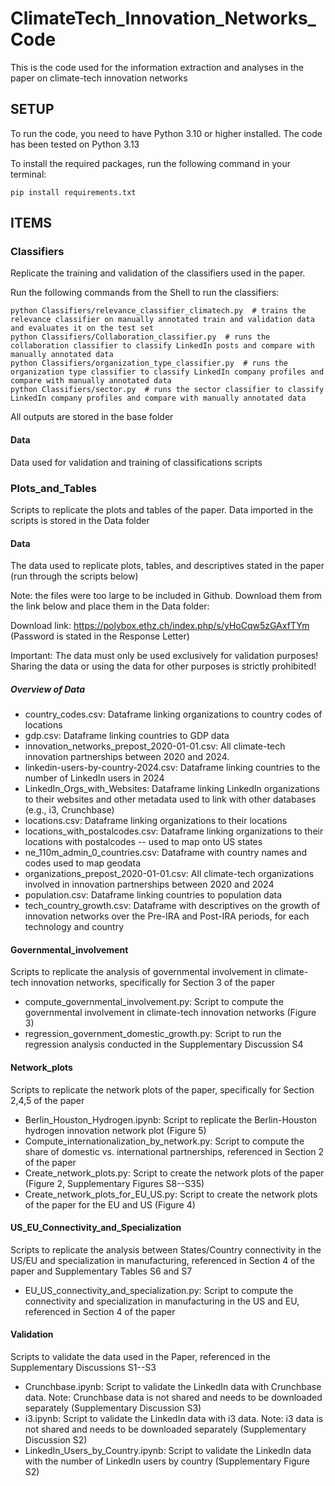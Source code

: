 # ClimateTech_Innovation_Networks_Code
This is the code used for the information extraction and analyses in the paper on climate-tech innovation networks

## SETUP
To run the code, you need to have Python 3.10 or higher installed. The code has been tested on Python 3.13

To install the required packages, run the following command in your terminal:
```
pip install requirements.txt
```

## ITEMS

### Classifiers
Replicate the training and validation of the classifiers used in the paper. 

Run the following commands from the Shell to run the classifiers:
``` 
python Classifiers/relevance_classifier_climatech.py  # trains the relevance classifier on manually annotated train and validation data and evaluates it on the test set
python Classifiers/Collaboration_classifier.py  # runs the collaboration classifier to classify LinkedIn posts and compare with manually annotated data
python Classifiers/organization_type_classifier.py  # runs the organization type classifier to classify LinkedIn company profiles and compare with manually annotated data
python Classifiers/sector.py  # runs the sector classifier to classify LinkedIn company profiles and compare with manually annotated data
```
All outputs are stored in the base folder

#### Data
Data used for validation and training of classifications scripts




### Plots_and_Tables
Scripts to replicate the plots and tables of the paper. Data imported in the scripts is stored in the Data folder

#### Data
The data used to replicate plots, tables, and descriptives stated in the paper (run through the scripts below)

Note: the files were too large to be included in Github. Download them from the link below and place them in the Data folder:

Download link: https://polybox.ethz.ch/index.php/s/yHoCqw5zGAxfTYm (Password is stated in the Response Letter)

Important: The data must only be used exclusively for validation purposes! Sharing the data or using the data for other purposes is strictly prohibited!



##### Overview of Data
- country_codes.csv: Dataframe linking organizations to country codes of locations
- gdp.csv: Dataframe linking countries to GDP data
- innovation_networks_prepost_2020-01-01.csv: All climate-tech innovation partnerships between 2020 and 2024. 
- linkedin-users-by-country-2024.csv: Dataframe linking countries to the number of LinkedIn users in 2024
- LinkedIn_Orgs_with_Websites: Dataframe linking LinkedIn organizations to their websites and other metadata used to link with other databases (e.g., i3, Crunchbase)
- locations.csv: Dataframe linking organizations to their locations
- locations_with_postalcodes.csv: Dataframe linking organizations to their locations with postalcodes -- used to map onto US states
- ne_110m_admin_0_countries.csv: Dataframe with country names and codes used to map geodata
- organizations_prepost_2020-01-01.csv: All climate-tech organizations involved in innovation partnerships between 2020 and 2024
- population.csv: Dataframe linking countries to population data
- tech_country_growth.csv: Dataframe with descriptives on the growth of innovation networks over the Pre-IRA and Post-IRA periods, for each technology and country


#### Governmental_involvement
Scripts to replicate the analysis of governmental involvement in climate-tech innovation networks, specifically for Section 3 of the paper
- compute_governmental_involvement.py: Script to compute the governmental involvement in climate-tech innovation networks (Figure 3)
- regression_government_domestic_growth.py: Script to run the regression analysis conducted in the Supplementary Discussion S4

#### Network_plots
Scripts to replicate the network plots of the paper, specifically for Section 2,4,5 of the paper

- Berlin_Houston_Hydrogen.ipynb: Script to replicate the Berlin-Houston hydrogen innovation network plot (Figure 5)
- Compute_internationalization_by_network.py: Script to compute the share of domestic vs. international partnerships, referenced in Section 2 of the paper
- Create_network_plots.py: Script to create the network plots of the paper (Figure 2, Supplementary Figures S8--S35)
- Create_network_plots_for_EU_US.py: Script to create the network plots of the paper for the EU and US (Figure 4)

#### US_EU_Connectivity_and_Specialization
Scripts to replicate the analysis between States/Country connectivity in the US/EU and specialization in manufacturing, referenced in Section 4 of the paper and Supplementary Tables S6 and S7

- EU_US_connectivity_and_specialization.py: Script to compute the connectivity and specialization in manufacturing in the US and EU, referenced in Section 4 of the paper

#### Validation
Scripts to validate the data used in the Paper, referenced in the Supplementary Discussions S1--S3

- Crunchbase.ipynb: Script to validate the LinkedIn data with Crunchbase data. Note: Crunchbase data is not shared and needs to be downloaded separately (Supplementary Discussion S3)
- i3.ipynb: Script to validate the LinkedIn data with i3 data. Note: i3 data is not shared and needs to be downloaded separately (Supplementary Discussion S2)
- LinkedIn_Users_by_Country.ipynb: Script to validate the LinkedIn data with the number of LinkedIn users by country (Supplementary Figure S2)

